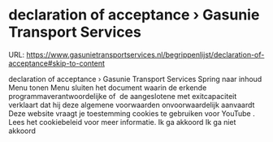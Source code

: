 # declaration of acceptance › Gasunie Transport Services

URL: https://www.gasunietransportservices.nl/begrippenlijst/declaration-of-acceptance#skip-to-content

declaration of acceptance › Gasunie Transport Services
Spring naar inhoud
Menu tonen
Menu sluiten
het document waarin de erkende programmaverantwoordelijke of  de
aangeslotene met exitcapaciteit
verklaart dat hij deze algemene voorwaarden onvoorwaardelijk aanvaardt
Deze website vraagt je toestemming cookies te gebruiken voor
YouTube
. Lees het
cookiebeleid
voor meer informatie.
Ik ga akkoord
Ik ga niet akkoord
